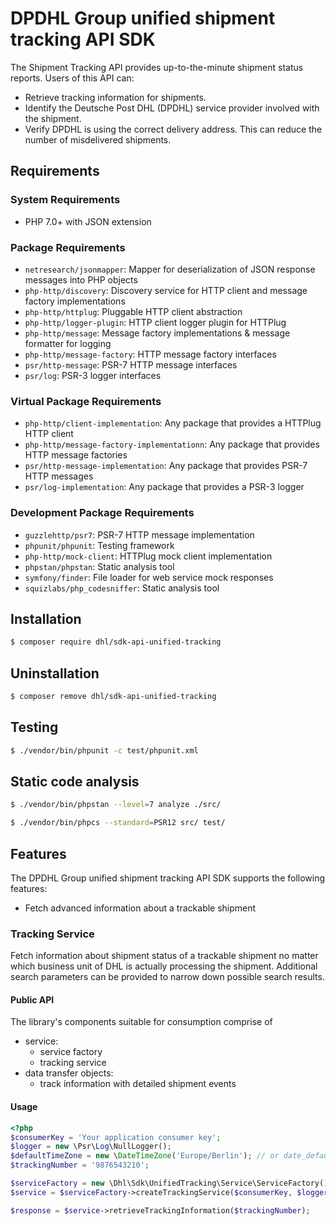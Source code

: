 # DPDHL Group unified shipment tracking API SDK

The Shipment Tracking API provides up-to-the-minute shipment status reports. Users of this API can:

- Retrieve tracking information for shipments.
- Identify the Deutsche Post DHL (DPDHL) service provider involved with the shipment.
- Verify DPDHL is using the correct delivery address. This can reduce the number of misdelivered shipments.

## Requirements

### System Requirements

- PHP 7.0+ with JSON extension

### Package Requirements

- `netresearch/jsonmapper`: Mapper for deserialization of JSON response messages into PHP objects
- `php-http/discovery`: Discovery service for HTTP client and message factory implementations
- `php-http/httplug`: Pluggable HTTP client abstraction
- `php-http/logger-plugin`: HTTP client logger plugin for HTTPlug
- `php-http/message`: Message factory implementations & message formatter for logging
- `php-http/message-factory`: HTTP message factory interfaces
- `psr/http-message`: PSR-7 HTTP message interfaces
- `psr/log`: PSR-3 logger interfaces

### Virtual Package Requirements

- `php-http/client-implementation`: Any package that provides a HTTPlug HTTP client
- `php-http/message-factory-implementationn`: Any package that provides HTTP message factories
- `psr/http-message-implementation`: Any package that provides PSR-7 HTTP messages
- `psr/log-implementation`: Any package that provides a PSR-3 logger

### Development Package Requirements

- `guzzlehttp/psr7`: PSR-7 HTTP message implementation
- `phpunit/phpunit`: Testing framework
- `php-http/mock-client`: HTTPlug mock client implementation
- `phpstan/phpstan`: Static analysis tool
- `symfony/finder`: File loader for web service mock responses
- `squizlabs/php_codesniffer`: Static analysis tool

## Installation

```bash
$ composer require dhl/sdk-api-unified-tracking
```

## Uninstallation

```bash
$ composer remove dhl/sdk-api-unified-tracking
```

## Testing

```bash
$ ./vendor/bin/phpunit -c test/phpunit.xml
```

## Static code analysis

```bash
$ ./vendor/bin/phpstan --level=7 analyze ./src/
```

```bash
$ ./vendor/bin/phpcs --standard=PSR12 src/ test/
```

## Features

The DPDHL Group unified shipment tracking API SDK supports the following features:

* Fetch advanced information about a trackable shipment


### Tracking Service

Fetch information about shipment status of a trackable shipment no matter which business unit of DHL is actually processing the shipment.
Additional search parameters can be provided to narrow down possible search results.

#### Public API

The library's components suitable for consumption comprise of

* service:
  * service factory
  * tracking service
* data transfer objects:
  * track information with detailed shipment events

#### Usage

```php
<?php
$consumerKey = 'Your application consumer key';
$logger = new \Psr\Log\NullLogger();
$defaultTimeZone = new \DateTimeZone('Europe/Berlin'); // or date_default_timezone_get()
$trackingNumber = '9876543210';

$serviceFactory = new \Dhl\Sdk\UnifiedTracking\Service\ServiceFactory();
$service = $serviceFactory->createTrackingService($consumerKey, $logger, $defaultTimeZone);

$response = $service->retrieveTrackingInformation($trackingNumber);
```
